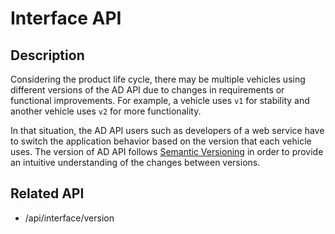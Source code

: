 # Interface API

## Description

Considering the product life cycle, there may be multiple vehicles using different versions of the AD API due to changes in requirements or functional improvements.
For example, a vehicle uses `v1` for stability and another vehicle uses `v2` for more functionality.

In that situation, the AD API users such as developers of a web service have to switch the application behavior based on the version that each vehicle uses.
The version of AD API follows [Semantic Versioning][semver] in order to provide an intuitive understanding of the changes between versions.

## Related API

- /api/interface/version

<!-- link -->

[semver]: https://semver.org/
